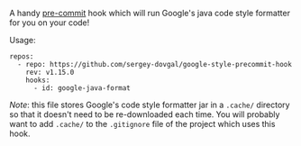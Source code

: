 A handy [pre-commit](http://pre-commit.com/) hook which will run Google's java
code style formatter for you on your code!

Usage:

```
repos:
  - repo: https://github.com/sergey-dovgal/google-style-precommit-hook
    rev: v1.15.0
    hooks:
      - id: google-java-format
```

*Note*: this file stores Google's code style formatter jar in a `.cache/`
directory so that it doesn't need to be re-downloaded each time. You will
probably want to add `.cache/` to the `.gitignore` file of the project which
uses this hook.
